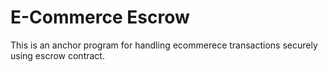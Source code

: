 # E-Commerce Escrow
This is an anchor program for handling ecommerece transactions securely using escrow contract. 